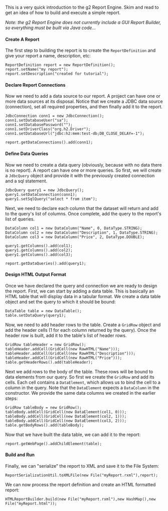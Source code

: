 This is a very quick introduction to the g2 Report Engine. Skim and read to get an idea of how to build and execute a simple report.

_Note: the g2 Report Engine does not currently include a GUI Report Builder, so everything must be built via Java code..._

#### Create A Report ####

The first step to building the report is to create the `ReportDefinition` and give your report a name, description, etc:
```
ReportDefinition report = new ReportDefinition();
report.setName("my report");
report.setDescription("created for tutorial");
```

#### Declare Report Connections ####

Now we need to add a data source to our report. A project can have one or more data sources at its disposal. Notice that we create a JDBC data source (connection), set all required properties, and then finally add it to the report.
```
JdbcConnection conn1 = new JdbcConnection();
conn1.setDatabaseUser("sa");
conn1.setDatabasePassword("");
conn1.setDriverClass("org.h2.Driver");
conn1.setDatabaseUrl("jdbc:h2:mem:test-db;DB_CLOSE_DELAY=-1");

report.getDataConnections().add(conn1);
```

#### Define Data Queries ####

Now we need to create a data query (obviously, because with no data there is no report). A report can have one or more queries. So first, we will create a `JdbcQuery` object and provide it with the previously created connection and a sql statement.
```
JdbcQuery query1 = new JdbcQuery();
query1.setDataConnection(conn1);
query1.setSqlQuery("select * from item");
```

Next, we need to declare each column that the dataset will return and add to the query's list of columns. Once complete, add the query to the report's list of queries.
```
DataColumn col1 = new DataColumn("Name", 0, DataType.STRING);
DataColumn col2 = new DataColumn("Description", 1, DataType.STRING);
DataColumn col3 = new DataColumn("Price", 2, DataType.DOUBLE);

query1.getColumns().add(col1);
query1.getColumns().add(col2);
query1.getColumns().add(col3);

report.getDataQueries().add(query1);
```

#### Design HTML Output Format ####

Once we have declared the query and connection we are ready to design the report. First, we can start by adding a data table. This is basically an HTML table that will display data in a tabular format. We create a data table object and set the query to which it should be bound:
```
DataTable table = new DataTable();
table.setDataQuery(query1);
```

Now, we need to add header rows to the table. Create a `GridRow` object and add the header cells (1 for each column returned by the query). Once the header row is built, add it to the table's list of header rows.
```
GridRow tableHeader = new GridRow();
tableHeader.addCell(GridCell(new RawHTML("Name")));
tableHeader.addCell(GridCell(new RawHTML("Description")));
tableHeader.addCell(GridCell(new RawHTML("Price")));
table.getHeaderRows().add(tableHeader);
```

Next we add rows to the body of the table. These rows will be bound to data elements from our query. So first we create the `GridRow` and add its cells. Each cell contains a `DataElement`, which allows us to bind the cell to a column in the query. Note that the `DataElement` expects a `DataColumn` in the constructor. We provide the same data columns we created in the earlier steps:
```
GridRow tableBody = new GridRow();
tableBody.addCell(GridCell(new DataElement(col1, 0)));
tableBody.addCell(GridCell(new DataElement(col2, 1)));
tableBody.addCell(GridCell(new DataElement(col3, 2)));
table.getBodyRows().add(tableBody);
```

Now that we have built the data table, we can add it to the report:
```
report.getWebPage().addChildElement(table);
```

#### Build and Run ####

Finally, we can "serialize" the report to XML and save it to the File System:
```
ReportSerializationUtil.toXMLFile(new File("myReport.rxml"),report);
```

We can now process the report definition and create an HTML formatted report:
```
HTMLReportBuilder.build(new File("myReport.rxml"),new HashMap(),new File("myReport.html"));
```
